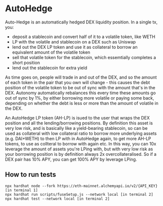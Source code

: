 # AutoHedge

Auto-Hedge is an automatically hedged DEX liquidity position. In a single tx, you:
* deposit a stablecoin and convert half of it to a volatile token, like WETH
* LP with the volatile and stablecoin on a DEX such as Uniswap
* lend out the DEX LP token and use it as collateral to borrow an equivalent amount of the volatile token
* sell that volatile token for the stablecoin, which essemtially completes a short position
* lend out the stablecoin for extra yield

As time goes on, people will trade in and out of the DEX, and so the amount of each token in the pair that you own will change - this causes the debt position of the volatile token to be out of sync with the amount that's in the DEX. Autonomy automatically rebalances this every time these amounts go out of sync by 1%, by either borrowing more volatile or paying some back, depending on whether the debt is less or more than the amount of volatile in the DEX.

An AutoHedge LP token (AH-LP) is isued to the user that wraps the DEX position and all the lending/borrowing positions. By definition this asset is very low risk, and is basically like a yield-bearing stablecoin, so can be used as collateral with low collateral ratio to borrow more underlying assets (e.g. DAI+WETH) to then LP with in AutoHedge again, to get more AH-LP tokens, to use as collteral to borrow with again etc. In this way, you can 10x leverage the amount of assets you're LPing with, but with very low risk as your borrowing position is by definition always 2x overcollateralised. So if a DEX pair has 10% APY, you can get 100% APY by leverage LPing.
    

## How to run tests

```shell
npx hardhat node --fork https://eth-mainnet.alchemyapi.io/v2/{API_KEY} [in terminal 1]
npx hardhat run scripts/fuseSetup.js --network local [in terminal 2]
npx hardhat test --network local [in terminal 2]
```
